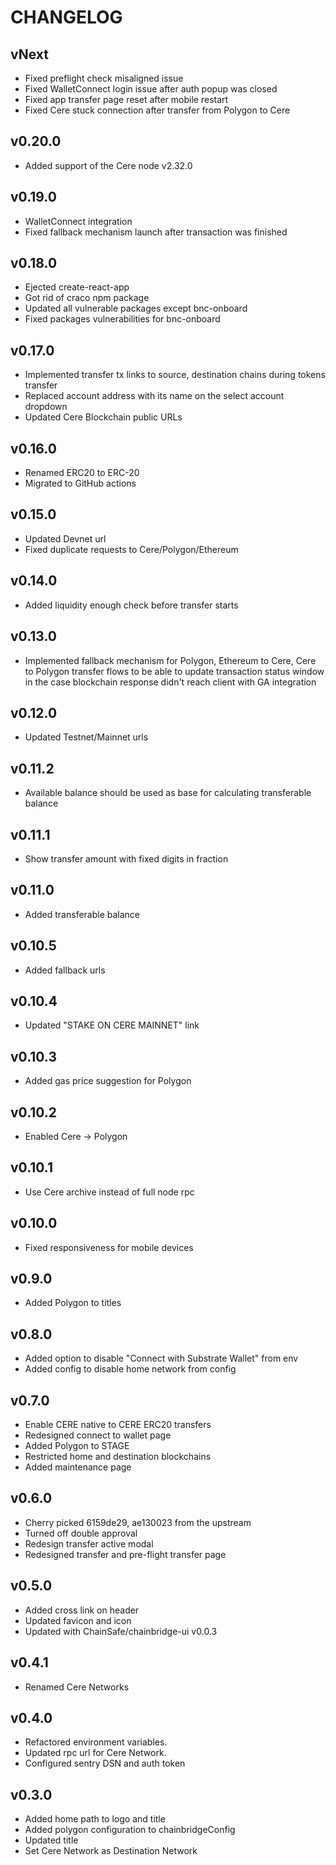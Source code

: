 # CHANGELOG

## vNext
- Fixed preflight check misaligned issue
- Fixed WalletConnect login issue after auth popup was closed
- Fixed app transfer page reset after mobile restart
- Fixed Cere stuck connection after transfer from Polygon to Cere

## v0.20.0

- Added support of the Cere node v2.32.0

## v0.19.0

- WalletConnect integration
- Fixed fallback mechanism launch after transaction was finished

## v0.18.0

- Ejected create-react-app
- Got rid of craco npm package
- Updated all vulnerable packages except bnc-onboard
- Fixed packages vulnerabilities for bnc-onboard

## v0.17.0

- Implemented transfer tx links to source, destination chains during tokens transfer
- Replaced account address with its name on the select account dropdown
- Updated Cere Blockchain public URLs

## v0.16.0

- Renamed ERC20 to ERC-20
- Migrated to GitHub actions

## v0.15.0

- Updated Devnet url
- Fixed duplicate requests to Cere/Polygon/Ethereum

## v0.14.0

- Added liquidity enough check before transfer starts

## v0.13.0

- Implemented fallback mechanism for Polygon, Ethereum to Cere, Cere to Polygon transfer flows to be able to update transaction status window in the case blockchain response didn't reach client with GA integration

## v0.12.0

- Updated Testnet/Mainnet urls

## v0.11.2

- Available balance should be used as base for calculating transferable balance

## v0.11.1

- Show transfer amount with fixed digits in fraction

## v0.11.0

- Added transferable balance

## v0.10.5

- Added fallback urls

## v0.10.4

- Updated "STAKE ON CERE MAINNET" link

## v0.10.3

- Added gas price suggestion for Polygon

## v0.10.2

- Enabled Cere -> Polygon

## v0.10.1

- Use Cere archive instead of full node rpc

## v0.10.0

- Fixed responsiveness for mobile devices

## v0.9.0

- Added Polygon to titles

## v0.8.0

- Added option to disable "Connect with Substrate Wallet" from env
- Added config to disable home network from config

## v0.7.0

- Enable CERE native to CERE ERC20 transfers
- Redesigned connect to wallet page
- Added Polygon to STAGE
- Restricted home and destination blockchains
- Added maintenance page

## v0.6.0

- Cherry picked 6159de29, ae130023 from the upstream
- Turned off double approval
- Redesign transfer active modal
- Redesigned transfer and pre-flight transfer page

## v0.5.0

- Added cross link on header
- Updated favicon and icon
- Updated with ChainSafe/chainbridge-ui v0.0.3

## v0.4.1

- Renamed Cere Networks

## v0.4.0

- Refactored environment variables.
- Updated rpc url for Cere Network.
- Configured sentry DSN and auth token

## v0.3.0

- Added home path to logo and title
- Added polygon configuration to chainbridgeConfig
- Updated title
- Set Cere Network as Destination Network
